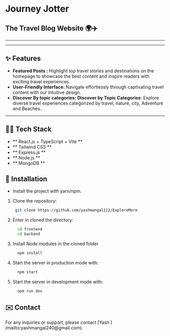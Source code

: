 <div>
  <h1>Journey Jotter</h1>
  <h2>The Travel Blog Website 🌍✈️ </h2>
</div>


<hr>


<hr>

<div>
  <h2>✨ Features</h2>
</div>

- **Featured Posts :** Highlight top travel stories and destinations on the homepage to showcase the best content and inspire readers with exciting travel experiences.
- **User-Friendly Interface:** Navigate effortlessly through captivating travel content with our intuitive design.
- **Discover By topic categories:** **Discover by Topic Categories**: Explore diverse travel experiences categorized by travel, nature, city, Adventure and Beaches..

<hr>

<div>
  <h2>🧑‍💻 Tech Stack</h2>
</div>

  - ** React.js + TypeScript + Vite **
  - ** Tailwind CSS **
  - ** Express.js **
  - ** Node.js **
  - ** MongoDB **

<div>
  <h2>🔽 Installation </h2>
</div>

 - Install the project with yarn/npm.

1. Clone the repository:

    ```bash
     git clone https://github.com/yashmangal112/ExploreMore
    ```

2. Enter in cloned the directory:

    ```bash
      cd frontend
      cd backend
    ```
3. Install Node modules in the cloned folder

   ```bash
     npm install
   ```

4. Start the server in production mode with:

    ```bash
      npm start
    ```
5. Start the server in development mode with:

    ```bash
      npm run dev
    ```

<div>
  <h2>✉️ Contact </h2>
</div>
For any inquiries or support, please contact [Yash ](mailto:yashmangal240@gmail.com).